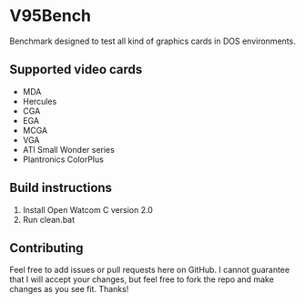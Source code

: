 # V95Bench
Benchmark designed to test all kind of graphics cards in DOS environments. 

## Supported video cards
- MDA
- Hercules
- CGA
- EGA
- MCGA
- VGA
- ATI Small Wonder series
- Plantronics ColorPlus

## Build instructions
1) Install Open Watcom C version 2.0
2) Run clean.bat

## Contributing
Feel free to add issues or pull requests here on GitHub. I cannot guarantee that I will accept your changes, but feel free to fork the repo and make changes as you see fit. Thanks!
